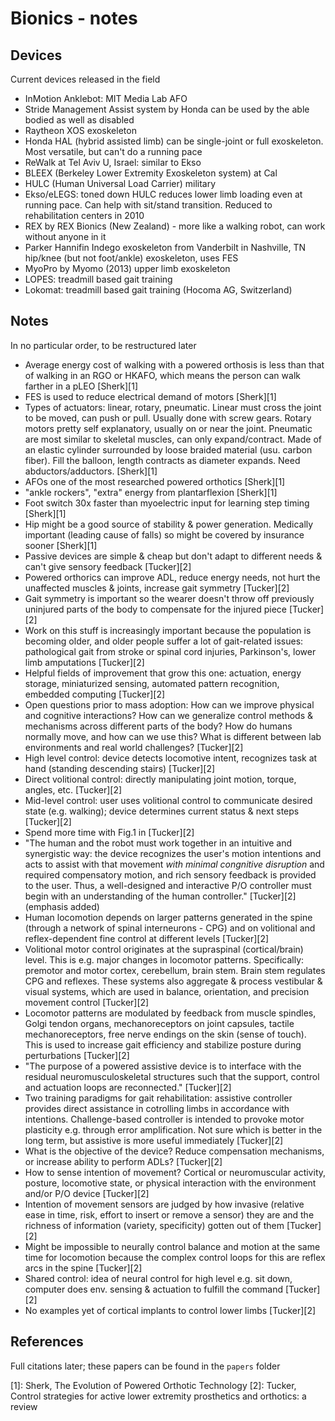 # Bionics - notes

## Devices
Current devices released in the field

* InMotion Anklebot: MIT Media Lab AFO
* Stride Management Assist system by Honda can be used by the able bodied as well as disabled
* Raytheon XOS exoskeleton
* Honda HAL (hybrid assisted limb) can be single-joint or full exoskeleton. Most versatile, but can't do a running pace
* ReWalk at Tel Aviv U, Israel: similar to Ekso
* BLEEX (Berkeley Lower Extremity Exoskeleton system) at Cal
* HULC (Human Universal Load Carrier) military
* Ekso/eLEGS: toned down HULC reduces lower limb loading even at running pace. Can help with sit/stand transition. Reduced to rehabilitation centers in 2010
* REX by REX Bionics (New Zealand) - more like a walking robot, can work without anyone in it
* Parker Hannifin Indego exoskeleton from Vanderbilt in Nashville, TN hip/knee (but not foot/ankle) exoskeleton, uses FES
* MyoPro by Myomo (2013) upper limb exoskeleton
* LOPES: treadmill based gait training
* Lokomat: treadmill based gait training (Hocoma AG, Switzerland)

## Notes
In no particular order, to be restructured later

* Average energy cost of walking with a powered orthosis is less than that of walking in an RGO or HKAFO, which means the person can walk farther in a pLEO [Sherk][1]
* FES is used to reduce electrical demand of motors [Sherk][1]
* Types of actuators: linear, rotary, pneumatic. Linear must cross the joint to be moved, can push or pull. Usually done with screw gears. Rotary motors pretty self explanatory, usually on or near the joint. Pneumatic are most similar to skeletal muscles, can only expand/contract. Made of an elastic cylinder surrounded by loose braided material (usu. carbon fiber). Fill the balloon, length contracts as diameter expands. Need abductors/adductors. [Sherk][1]
* AFOs one of the most researched powered orthotics [Sherk][1]
* "ankle rockers", "extra" energy from plantarflexion [Sherk][1]
* Foot switch 30x faster than myoelectric input for learning step timing [Sherk][1]
* Hip might be a good source of stability & power generation. Medically important (leading cause of falls) so might be covered by insurance sooner [Sherk][1]
* Passive devices are simple & cheap but don't adapt to different needs & can't give sensory feedback [Tucker][2]
* Powered orthorics can improve ADL, reduce energy needs, not hurt the unaffected muscles & joints, increase gait symmetry [Tucker][2]
* Gait symmetry is important so the wearer doesn't throw off previously uninjured parts of the body to compensate for the injured piece [Tucker][2]
* Work on this stuff is increasingly important because the population is becoming older, and older people suffer a lot of gait-related issues: pathological gait from stroke or spinal cord injuries, Parkinson's, lower limb amputations [Tucker][2]
* Helpful fields of improvement that grow this one: actuation, energy storage, miniaturized sensing, automated pattern recognition, embedded computing [Tucker][2]
* Open questions prior to mass adoption: How can we improve physical and cognitive interactions? How can we generalize control methods & mechanisms across different parts of the body? How do humans normally move, and how can we use this? What is different between lab environments and real world challenges? [Tucker][2]
* High level control: device detects locomotive intent, recognizes task at hand (standing descending stairs) [Tucker][2]
* Direct volitional control: directly manipulating joint motion, torque, angles, etc. [Tucker][2]
* Mid-level control: user uses volitional control to communicate desired state (e.g. walking); device determines current status & next steps [Tucker][2]
* Spend more time with Fig.1 in [Tucker][2]
* "The human and the robot must work together in an intuitive and synergistic way: the device recognizes the user's motion intentions and acts to assist with that movement *with minimal congnitive disruption* and required compensatory motion, and rich sensory feedback is provided to the user. Thus, a well-designed and interactive P/O controller must begin with an understanding of the human controller." [Tucker][2] (emphasis added)
* Human locomotion depends on larger patterns generated in the spine (through a network of spinal interneurons - CPG) and on volitional and reflex-dependent fine control at different levels [Tucker][2]
* Volitional motor control originates at the supraspinal (cortical/brain) level. This is e.g. major changes in locomotor patterns. Specifically: premotor and motor cortex, cerebellum, brain stem. Brain stem regulates CPG and reflexes. These systems also aggregate & process vestibular & visual systems, which are used in balance, orientation, and precision movement control [Tucker][2]
* Locomotor patterns are modulated by feedback from muscle spindles, Golgi tendon organs, mechanoreceptors on joint capsules, tactile mechanoreceptors, free nerve endings on the skin (sense of touch). This is used to increase gait efficiency and stabilize posture during perturbations [Tucker][2]
* "The purpose of a powered assistive device is to interface with the residual neuromusculoskeletal structures such that the support, control and actuation loops are reconnected." [Tucker][2]
* Two training paradigms for gait rehabilitation: assistive controller provides direct assistance in cotrolling limbs in accordance with intentions. Challenge-based controller is intended to provoke motor plasticity e.g. through error amplification. Not sure which is better in the long term, but assistive is more useful immediately [Tucker][2]
* What is the objective of the device? Reduce compensation mechanisms, or increase ability to perform ADLs? [Tucker][2]
* How to sense intention of movement? Cortical or neuromuscular activity, posture, locomotive state, or physical interaction with the environment and/or P/O device [Tucker][2]
* Intention of movement sensors are judged by how invasive (relative ease in time, risk, effort to insert or remove a sensor) they are and the richness of information (variety, specificity) gotten out of them [Tucker][2]
* Might be impossible to neurally control balance and motion at the same time for locomotion because the complex control loops for this are reflex arcs in the spine [Tucker][2]
* Shared control: idea of neural control for high level e.g. sit down, computer does env. sensing & actuation to fulfill the command [Tucker][2]
* No examples yet of cortical implants to control lower limbs [Tucker][2]



## References
Full citations later; these papers can be found in the `papers` folder

[1]: Sherk, The Evolution of Powered Orthotic Technology
[2]: Tucker, Control strategies for active lower extremity
prosthetics and orthotics: a review
